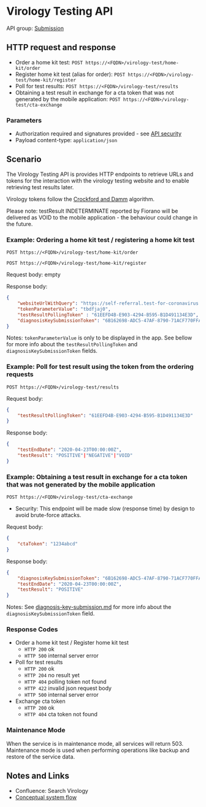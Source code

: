 # Virology Testing API

API group: [Submission](../guidebook.md#system-apis-and-interfaces)

## HTTP request and response

- Order a home kit test: ```POST https://<FQDN>/virology-test/home-kit/order```
- Register home kit test (alias for order): ```POST https://<FQDN>/virology-test/home-kit/register``` 
- Poll for test results: ```POST https://<FQDN>/virology-test/results```
- Obtaining a test result in exchange for a cta token that was not generated by the mobile application: ```POST https://<FQDN>/virology-test/cta-exchange```

### Parameters

- Authorization required and signatures provided - see [API security](./security.md)
- Payload content-type: ```application/json```

## Scenario

The Virology Testing API is provides HTTP endpoints to retrieve URLs and tokens for the interaction with the virology testing website and to enable retrieving test results later.

Virology tokens follow the [Crockford and Damm](../../design/details/crockford-damm.md) algorithm.

Please note: testResult INDETERMINATE reported by Fiorano will be delivered as VOID to the mobile application - the behaviour could change in the future.

### Example: Ordering a home kit test / registering a home kit test

```POST https://<FQDN>/virology-test/home-kit/order```

```POST https://<FQDN>/virology-test/home-kit/register```

Request body: empty

Response body:
```json
{
    "websiteUrlWithQuery": "https://self-referral.test-for-coronavirus.service.gov.uk/cta-start?ctaToken=tbdfjaj0",
    "tokenParameterValue": "tbdfjaj0",
    "testResultPollingToken" : "61EEFD4B-E903-4294-B595-B1D491134E3D",
    "diagnosisKeySubmissionToken": "6B162698-ADC5-47AF-8790-71ACF770FFAF" 
}
```
Notes: `tokenParameterValue` is only to be displayed in the app. See bellow for more info about the `testResultPollingToken` and `diagnosisKeySubmissionToken` fields. 

### Example: Poll for test result using the token from the ordering requests
```POST https://<FQDN>/virology-test/results```

Request body:
```json
{
    "testResultPollingToken": "61EEFD4B-E903-4294-B595-B1D491134E3D"
}
```

Response body:
```json
{
    "testEndDate": "2020-04-23T00:00:00Z",
    "testResult": "POSITIVE"|"NEGATIVE"|"VOID"
}
```

### Example: Obtaining a test result in exchange for a cta token that was not generated by the mobile application
```POST https://<FQDN>/virology-test/cta-exchange```

- Security: This endpoint will be made slow (response time) by design to avoid brute-force attacks.

Request body:
```json
{
    "ctaToken": "1234abcd"
}
```

Response body:
```json
{
    "diagnosisKeySubmissionToken": "6B162698-ADC5-47AF-8790-71ACF770FFAF",
    "testEndDate": "2020-04-23T00:00:00Z",
    "testResult": "POSITIVE"
}
```
Notes: See [diagnosis-key-submission.md](diagnosis-key-submission.md) for more info about the `diagnosisKeySubmissionToken` field.

### Response Codes

- Order a home kit test / Register home kit test
  - `HTTP 200` ok
  - `HTTP 500` internal server error
- Poll for test results
  - `HTTP 200` ok
  - `HTTP 204` no result yet
  - `HTTP 404` polling token not found
  - `HTTP 422` invalid json request body
  - `HTTP 500` internal server error
- Exchange cta token
  - `HTTP 200` ok
  - `HTTP 404` cta token not found  

### Maintenance Mode

When the service is in maintenance mode, all services will return 503. Maintenance mode is used when performing operations like backup and restore of the service data.


## Notes and Links

- Confluence: Search Virology
- [Conceptual system flow](../../architecture/drafts/ag-architecture-guidebook-v4.md#system-flow-request-virology-testing-and-get-result-using-a-temporary-token)
